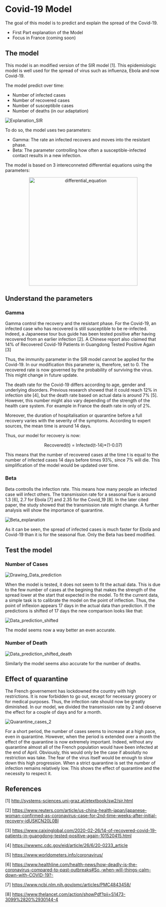 # Covid-19 Model

The goal of this model is to predict and explain the spread of the Covid-19. 

- First Part explanation of the Model
- Focus in France (coming soon)


## The model

This model is an modified version of the SIR model [1]. This epidemiologic model is well used for the spread of virus such as influenza, Ebola and now Covid-19.

The model predict over time: 

- Number of infected cases
- Number of recovered cases
- Number of susceptibile cases
- Number of deaths (in our adaptation)



![Explanation_SIR](https://user-images.githubusercontent.com/55028120/76786234-283d3f00-67b7-11ea-96f4-9fdf743e3325.png)

To do so, the model uses two parameters: 

- Gamma: The rate an infected recovers and moves into the resistant phase.
- Beta: The parameter controlling how often a susceptible-infected contact results in a new infection.

The model is based on 3 intereconneted differential equations using the parameters:

<p align="center">
<img width="350" alt="differential_equation" src="https://user-images.githubusercontent.com/55028120/76787601-b0244880-67b9-11ea-82b9-776a9efe16da.png">
</p>


## Understand the parameters
### Gamma

Gamma control the recovery and the resistant phase. For the Covid-19, an infected case who has recovered is still susceptible to be re-infected. Indeed, a Japaneese tour bus guide has been tested positive after having recovered from an earlier infection [2]. A Chinese report also claimed that 14% of Recovered Covid-19 Patients in Guangdong Tested Positive Again [3] 

Thus, the immunity parameter in the SIR model cannot be applied for the Covid-19. In our modification this parameter is, therefore, set to 0. The recovered rate is now governed by the probability of surviving the virus. This might change in future update. 

The death rate for the Covid-19 differs according to age, gender and underlying disorders. Previous research showed that it could reach 12% in infection site [4], but the death rate based on actual data is around 7% [5]. However, this number might also vary depending of the strength of the health care system. For example in France the death rate in only of 2%. 

Moreover, the duration of hospitalisation or quarantine before a full recovery varies with the severity of the symptoms. According to expert sources, the mean time is around 14 days. 

Thus, our model for recovery is now: 

<p align="center"> 
  Recovered(t) = Infected(t-14)*(1-0.07)
</p>

This means that the number of recovered cases at the time t is equal to the number of infected cases 14 days before times 93%, since 7% will die. This simplification of the model would be updated over time.

### Beta

Beta controlls the infection rate. This means how many people an infected case will infect others. The transmission rate for a seasonal flue is around 1.3 [6], 2.7 for Ebola [7] and 2.35 for the Covid_19 [8]. In the later cited paper, the study showed that the transmission rate might change. A further analysis will show the importance of quarantine. 

![Beta_explanation](https://user-images.githubusercontent.com/55028120/76792161-b539c580-67c2-11ea-8ac9-093d24a9f4d5.png)

As it can be seen, the spread of infected cases is much faster for Ebola and Covid-19 than it is for the seasonal flue. Only the Beta has beed modified. 


## Test the model 
### Number of Cases

![Drawing_Data_prediction](https://user-images.githubusercontent.com/55028120/76892931-bd116c80-688b-11ea-8757-f58b82ae7874.png)

When the model is tested, it does not seem to fit the actual data. This is due to the few number of cases at the begining that makes the strength of the spread lower at the start that expected in the model. To fit the current data, a simple task is to calibrate the model on the point of inflection. Thus, the point of inflexion appears 17 days in the actual data than prediction. If the predictions is shifted of 17 days the new comparison looks like that: 

![Data_prediction_shifted](https://user-images.githubusercontent.com/55028120/76893489-b9cab080-688c-11ea-920f-fba1a4cf4898.png)


The model seems now a way better an even accurate.

### Number of Death

![Data_prediction_shifted_death](https://user-images.githubusercontent.com/55028120/76893811-45444180-688d-11ea-98a9-242678930923.png)

Similarly the model seems also accurate for the number of deaths. 

## Effect of quarantine

The French governement has lockdowned the country with high restrictions. It is now forbidden to go out, except for necessary grocery or for medical purposes. Thus, the infection rate should now be greatly diminished. In our model, we divided the transmission rate by 2 and observe the effect for a couple of days and for a month. 

![Quarantine_cases_2](https://user-images.githubusercontent.com/55028120/76902377-28633a80-689c-11ea-93ee-67bb43fbb5fe.png)

For a short period, the number of cases seems to increase at a high pace, even in quarantine. However, when the period is extended over a month the effect of the quarantine is now extremely important. Indeed, without any quarantine almost all of the French population would have been infected at the end of April. Obviously, this would only be the case if absolutly no restriction was take. The fear of the virus itself would be enough to slow down this high progression. When a strict quarantine is set the number of infection remains relatively low. This shows the effect of quarantine and the necessity to respect it. 


## References 

[1] http://systems-sciences.uni-graz.at/etextbook/sw2/sir.html

[2] https://www.reuters.com/article/us-china-health-japan/japanese-woman-confirmed-as-coronavirus-case-for-2nd-time-weeks-after-initial-recovery-idUSKCN20L0BI

[3] https://www.caixinglobal.com/2020-02-26/14-of-recovered-covid-19-patients-in-guangdong-tested-positive-again-101520415.html

[4] https://wwwnc.cdc.gov/eid/article/26/6/20-0233_article

[5] https://www.worldometers.info/coronavirus/

[6] https://www.healthline.com/health-news/how-deadly-is-the-coronavirus-compared-to-past-outbreaks#So,-when-will-things-calm-down-with-COVID-19?-

[7] https://www.ncbi.nlm.nih.gov/pmc/articles/PMC4843458/

[8] https://www.thelancet.com/action/showPdf?pii=S1473-3099%2820%2930144-4







